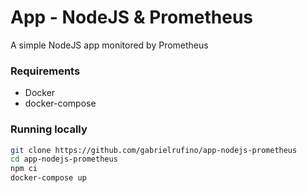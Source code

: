 # App - NodeJS & Prometheus

A simple NodeJS app monitored by Prometheus

### Requirements

* Docker
* docker-compose

### Running locally

```bash
git clone https://github.com/gabrielrufino/app-nodejs-prometheus
cd app-nodejs-prometheus
npm ci
docker-compose up
```
